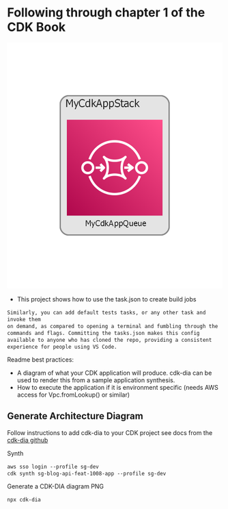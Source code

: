 # Following through chapter 1 of the CDK Book

![Architecture Diagram](diagram.png)

- This project shows how to use the task.json to create build jobs
```
Similarly, you can add default tests tasks, or any other task and invoke them
on demand, as compared to opening a terminal and fumbling through the
commands and flags. Committing the tasks.json makes this config
available to anyone who has cloned the repo, providing a consistent
experience for people using VS Code.
```

Readme best practices:

- A diagram of what your CDK application will produce. cdk-dia can be used to render this from a sample application synthesis.
- How to execute the application if it is environment specific (needs AWS access for Vpc.fromLookup() or similar)

## Generate Architecture Diagram

Follow instructions to add cdk-dia to your CDK project see docs from the [cdk-dia github](https://github.com/pistazie/cdk-dia)

Synth 
```
aws sso login --profile sg-dev
cdk synth sg-blog-api-feat-1008-app --profile sg-dev
```

Generate a CDK-DIA diagram PNG
```
npx cdk-dia
```